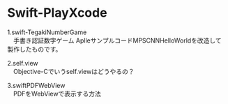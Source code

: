 # Swift-PlayXcode
1.swift-TegakiNumberGame  
　手書き認証数字ゲーム 
 AplleサンプルコードMPSCNNHelloWorldを改造して製作したものです。   
 
2.self.view  
　Objective-Cでいうself.viewはどうやるの？  
 
3.swiftPDFWebView  
　PDFをWebViewで表示する方法
 
